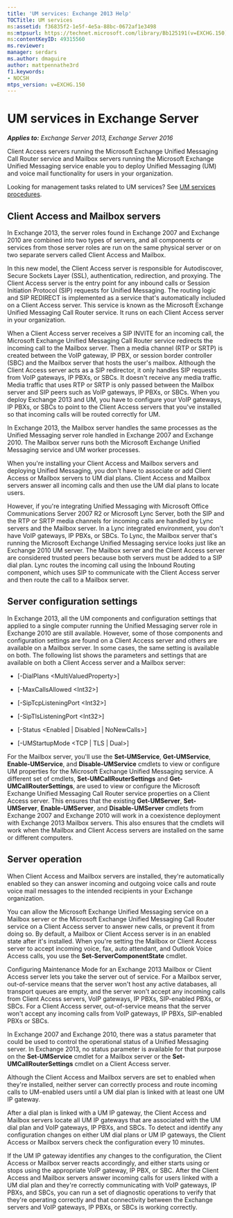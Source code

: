 ```yaml
---
title: 'UM services: Exchange 2013 Help'
TOCTitle: UM services
ms:assetid: f36835f2-1e5f-4e5a-88bc-0672af1e3498
ms:mtpsurl: https://technet.microsoft.com/library/Bb125191(v=EXCHG.150)
ms:contentKeyID: 49315560
ms.reviewer: 
manager: serdars
ms.author: dmaguire
author: mattpennathe3rd
f1.keywords:
- NOCSH
mtps_version: v=EXCHG.150
---
```


# UM services in Exchange Server

_**Applies to:** Exchange Server 2013, Exchange Server 2016_

Client Access servers running the Microsoft Exchange Unified Messaging Call Router service and Mailbox servers running the Microsoft Exchange Unified Messaging service enable you to deploy Unified Messaging (UM) and voice mail functionality for users in your organization.

Looking for management tasks related to UM services? See [UM services procedures](um-services-procedures-exchange-2013-help.md).

## Client Access and Mailbox servers

In Exchange 2013, the server roles found in Exchange 2007 and Exchange 2010 are combined into two types of servers, and all components or services from those server roles are run on the same physical server or on two separate servers called Client Access and Mailbox.

In this new model, the Client Access server is responsible for Autodiscover, Secure Sockets Layer (SSL), authentication, redirection, and proxying. The Client Access server is the entry point for any inbound calls or Session Initiation Protocol (SIP) requests for Unified Messaging. The routing logic and SIP REDIRECT is implemented as a service that's automatically included on a Client Access server. This service is known as the Microsoft Exchange Unified Messaging Call Router service. It runs on each Client Access server in your organization.

When a Client Access server receives a SIP INVITE for an incoming call, the Microsoft Exchange Unified Messaging Call Router service redirects the incoming call to the Mailbox server. Then a media channel (RTP or SRTP) is created between the VoIP gateway, IP PBX, or session border controller (SBC) and the Mailbox server that hosts the user's mailbox. Although the Client Access server acts as a SIP redirector, it only handles SIP requests from VoIP gateways, IP PBXs, or SBCs. It doesn't receive any media traffic. Media traffic that uses RTP or SRTP is only passed between the Mailbox server and SIP peers such as VoIP gateways, IP PBXs, or SBCs. When you deploy Exchange 2013 and UM, you have to configure your VoIP gateways, IP PBXs, or SBCs to point to the Client Access servers that you've installed so that incoming calls will be routed correctly for UM.

In Exchange 2013, the Mailbox server handles the same processes as the Unified Messaging server role handled in Exchange 2007 and Exchange 2010. The Mailbox server runs both the Microsoft Exchange Unified Messaging service and UM worker processes.

When you're installing your Client Access and Mailbox servers and deploying Unified Messaging, you don't have to associate or add Client Access or Mailbox servers to UM dial plans. Client Access and Mailbox servers answer all incoming calls and then use the UM dial plans to locate users.

However, if you're integrating Unified Messaging with Microsoft Office Communications Server 2007 R2 or Microsoft Lync Server, both the SIP and the RTP or SRTP media channels for incoming calls are handled by Lync servers and the Mailbox server. In a Lync integrated environment, you don't have VoIP gateways, IP PBXs, or SBCs. To Lync, the Mailbox server that's running the Microsoft Exchange Unified Messaging service looks just like an Exchange 2010 UM server. The Mailbox server and the Client Access server are considered trusted peers because both servers must be added to a SIP dial plan. Lync routes the incoming call using the Inbound Routing component, which uses SIP to communicate with the Client Access server and then route the call to a Mailbox server.

## Server configuration settings

In Exchange 2013, all the UM components and configuration settings that applied to a single computer running the Unified Messaging server role in Exchange 2010 are still available. However, some of those components and configuration settings are found on a Client Access server and others are available on a Mailbox server. In some cases, the same setting is available on both. The following list shows the parameters and settings that are available on both a Client Access server and a Mailbox server:

- \[-DialPlans \<MultiValuedProperty\>\]

- \[-MaxCallsAllowed \<Int32\>\]

- \[-SipTcpListeningPort \<Int32\>\]

- \[-SipTlsListeningPort \<Int32\>\]

- \[-Status \<Enabled | Disabled | NoNewCalls\>\]

- \[-UMStartupMode \<TCP | TLS | Dual\>\]

For the Mailbox server, you'll use the **Set-UMService**, **Get-UMService**, **Enable-UMService**, and **Disable-UMService** cmdlets to view or configure UM properties for the Microsoft Exchange Unified Messaging service. A different set of cmdlets, **Set-UMCallRouterSettings** and **Get-UMCallRouterSettings**, are used to view or configure the Microsoft Exchange Unified Messaging Call Router service properties on a Client Access server. This ensures that the existing **Get-UMServer**, **Set-UMServer**, **Enable-UMServer**, and **Disable-UMServer** cmdlets from Exchange 2007 and Exchange 2010 will work in a coexistence deployment with Exchange 2013 Mailbox servers. This also ensures that the cmdlets will work when the Mailbox and Client Access servers are installed on the same or different computers.

## Server operation

When Client Access and Mailbox servers are installed, they're automatically enabled so they can answer incoming and outgoing voice calls and route voice mail messages to the intended recipients in your Exchange organization.

You can allow the Microsoft Exchange Unified Messaging service on a Mailbox server or the Microsoft Exchange Unified Messaging Call Router service on a Client Access server to answer new calls, or prevent it from doing so. By default, a Mailbox or Client Access server is in an enabled state after it's installed. When you're setting the Mailbox or Client Access server to accept incoming voice, fax, auto attendant, and Outlook Voice Access calls, you use the **Set-ServerComponentState** cmdlet.

Configuring Maintenance Mode for an Exchange 2013 Mailbox or Client Access server lets you take the server out of service. For a Mailbox server, out-of-service means that the server won't host any active databases, all transport queues are empty, and the server won't accept any incoming calls from Client Access servers, VoIP gateways, IP PBXs, SIP-enabled PBXs, or SBCs. For a Client Access server, out-of-service means that the server won't accept any incoming calls from VoIP gateways, IP PBXs, SIP-enabled PBXs or SBCs.

In Exchange 2007 and Exchange 2010, there was a status parameter that could be used to control the operational status of a Unified Messaging server. In Exchange 2013, no status parameter is available for that purpose on the **Set-UMService** cmdlet for a Mailbox server or the **Set-UMCallRouterSettings** cmdlet on a Client Access server.

Although the Client Access and Mailbox servers are set to enabled when they're installed, neither server can correctly process and route incoming calls to UM-enabled users until a UM dial plan is linked with at least one UM IP gateway.

After a dial plan is linked with a UM IP gateway, the Client Access and Mailbox servers locate all UM IP gateways that are associated with the UM dial plan and VoIP gateways, IP PBXs, and SBCs. To detect and identify any configuration changes on either UM dial plans or UM IP gateways, the Client Access or Mailbox servers check the configuration every 10 minutes.

If the UM IP gateway identifies any changes to the configuration, the Client Access or Mailbox server reacts accordingly, and either starts using or stops using the appropriate VoIP gateway, IP PBX, or SBC. After the Client Access and Mailbox servers answer incoming calls for users linked with a UM dial plan and they're correctly communicating with VoIP gateways, IP PBXs, and SBCs, you can run a set of diagnostic operations to verify that they're operating correctly and that connectivity between the Exchange servers and VoIP gateways, IP PBXs, or SBCs is working correctly.
